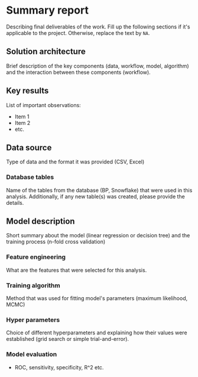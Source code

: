 # Summary report
Describing final deliverables of the work. Fill up the following sections if it's applicable to the project. Otherwise, replace the text by `NA`. 

## Solution architecture 
Brief description of the key components (data, workflow, model, algorithm) and the interaction between these components (workflow). 

## Key results
List of important observations: 
* Item 1
* Item 2 
* etc.

## Data source 
Type of data and the format it was provided (CSV, Excel)

### Database tables 
Name of the tables from the database (BP, Snowflake) that were used in this analysis. Additionally, if any new table(s) was created, please provide the details. 

## Model description 
Short summary about the model (linear regression or decision tree) and the training process (n-fold cross validation)

### Feature engineering 
What are the features that were selected for this analysis. 

### Training algorithm 
Method that was used for fitting model's parameters (maximum likelihood, MCMC)

### Hyper parameters 
Choice of different hyperparameters and explaining how their values were established (grid search or simple trial-and-error). 

### Model evaluation
* ROC, sensitivity, specificity, R^2 etc.
